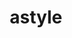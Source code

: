 ---
title: "astyle"
layout: cache
categories: [package, develop]
meta: {"versions": ["3.4.11"], "compilers": ["gcc@=10.2.1", "gcc@=7.5.0"], "oss": ["centos7", "ubuntu18.04"], "platforms": ["linux"], "targets": ["x86_64_v3"], "stacks": ["developer-tools", "developer-tools-manylinux2014", "root"], "num_specs": 11, "num_specs_by_stack": {"developer-tools-manylinux2014": 6, "root": 11, "developer-tools": 5}}
spec_details: [{"hash": "a4mnpfw46pb7hthec6muhjn7uzp52u5x", "compiler": "gcc@=10.2.1", "versions": ["3.4.11"], "os": "centos7", "platform": "linux", "target": "x86_64_v3", "variants": ["build_system=cmake", "build_type=Release", "generator=make", "~ipo"], "stacks": ["developer-tools-manylinux2014", "root"], "size": "-", "tarball": "https://binaries.spack.io/develop/build_cache/linux-centos7-x86_64_v3/gcc-10.2.1/astyle-3.4.11/linux-centos7-x86_64_v3-gcc-10.2.1-astyle-3.4.11-a4mnpfw46pb7hthec6muhjn7uzp52u5x.spack"}, {"hash": "ccgnwdj3gthemzs6jxookzakpwed5xfm", "compiler": "gcc@=10.2.1", "versions": ["3.4.11"], "os": "centos7", "platform": "linux", "target": "x86_64_v3", "variants": ["build_system=cmake", "build_type=Release", "generator=make", "~ipo"], "stacks": ["developer-tools-manylinux2014", "root"], "size": "-", "tarball": "https://binaries.spack.io/develop/build_cache/linux-centos7-x86_64_v3/gcc-10.2.1/astyle-3.4.11/linux-centos7-x86_64_v3-gcc-10.2.1-astyle-3.4.11-ccgnwdj3gthemzs6jxookzakpwed5xfm.spack"}, {"hash": "ht6ezoyyf5ge2mkvoe2f7iyylw73tzww", "compiler": "gcc@=10.2.1", "versions": ["3.4.11"], "os": "centos7", "platform": "linux", "target": "x86_64_v3", "variants": ["build_system=cmake", "build_type=Release", "generator=make", "~ipo"], "stacks": ["developer-tools-manylinux2014", "root"], "size": "-", "tarball": "https://binaries.spack.io/develop/build_cache/linux-centos7-x86_64_v3/gcc-10.2.1/astyle-3.4.11/linux-centos7-x86_64_v3-gcc-10.2.1-astyle-3.4.11-ht6ezoyyf5ge2mkvoe2f7iyylw73tzww.spack"}, {"hash": "vyygr7qhil6zcm6e6jhssk253kbdngdn", "compiler": "gcc@=10.2.1", "versions": ["3.4.11"], "os": "centos7", "platform": "linux", "target": "x86_64_v3", "variants": ["build_system=cmake", "build_type=Release", "generator=make", "~ipo"], "stacks": ["developer-tools-manylinux2014", "root"], "size": "-", "tarball": "https://binaries.spack.io/develop/build_cache/linux-centos7-x86_64_v3/gcc-10.2.1/astyle-3.4.11/linux-centos7-x86_64_v3-gcc-10.2.1-astyle-3.4.11-vyygr7qhil6zcm6e6jhssk253kbdngdn.spack"}, {"hash": "tsl5pljgla5qfspdgptpuxbahnjz7kjv", "compiler": "gcc@=10.2.1", "versions": ["3.4.11"], "os": "centos7", "platform": "linux", "target": "x86_64_v3", "variants": ["build_system=cmake", "build_type=Release", "generator=make", "~ipo"], "stacks": ["developer-tools-manylinux2014", "root"], "size": "-", "tarball": "https://binaries.spack.io/develop/build_cache/linux-centos7-x86_64_v3/gcc-10.2.1/astyle-3.4.11/linux-centos7-x86_64_v3-gcc-10.2.1-astyle-3.4.11-tsl5pljgla5qfspdgptpuxbahnjz7kjv.spack"}, {"hash": "xvonl4xxaihadvonwyrbmtncyxsyic55", "compiler": "gcc@=10.2.1", "versions": ["3.4.11"], "os": "centos7", "platform": "linux", "target": "x86_64_v3", "variants": ["build_system=cmake", "build_type=Release", "generator=make", "~ipo"], "stacks": ["developer-tools-manylinux2014", "root"], "size": "-", "tarball": "https://binaries.spack.io/develop/build_cache/linux-centos7-x86_64_v3/gcc-10.2.1/astyle-3.4.11/linux-centos7-x86_64_v3-gcc-10.2.1-astyle-3.4.11-xvonl4xxaihadvonwyrbmtncyxsyic55.spack"}, {"hash": "5sghwkgbgwayh4b5pnr7hku33uhodrbv", "compiler": "gcc@=7.5.0", "versions": ["3.4.11"], "os": "ubuntu18.04", "platform": "linux", "target": "x86_64_v3", "variants": ["build_system=cmake", "build_type=Release", "generator=make", "~ipo"], "stacks": ["developer-tools", "root"], "size": "-", "tarball": "https://binaries.spack.io/develop/build_cache/linux-ubuntu18.04-x86_64_v3/gcc-7.5.0/astyle-3.4.11/linux-ubuntu18.04-x86_64_v3-gcc-7.5.0-astyle-3.4.11-5sghwkgbgwayh4b5pnr7hku33uhodrbv.spack"}, {"hash": "kekinxzd6l5csli2afy4vko3hpwvrrfs", "compiler": "gcc@=7.5.0", "versions": ["3.4.11"], "os": "ubuntu18.04", "platform": "linux", "target": "x86_64_v3", "variants": ["build_system=cmake", "build_type=Release", "generator=make", "~ipo"], "stacks": ["developer-tools", "root"], "size": "-", "tarball": "https://binaries.spack.io/develop/build_cache/linux-ubuntu18.04-x86_64_v3/gcc-7.5.0/astyle-3.4.11/linux-ubuntu18.04-x86_64_v3-gcc-7.5.0-astyle-3.4.11-kekinxzd6l5csli2afy4vko3hpwvrrfs.spack"}, {"hash": "n2e7fselacyte63zjnlausx3wkrejh2u", "compiler": "gcc@=7.5.0", "versions": ["3.4.11"], "os": "ubuntu18.04", "platform": "linux", "target": "x86_64_v3", "variants": ["build_system=cmake", "build_type=Release", "generator=make", "~ipo"], "stacks": ["developer-tools", "root"], "size": "-", "tarball": "https://binaries.spack.io/develop/build_cache/linux-ubuntu18.04-x86_64_v3/gcc-7.5.0/astyle-3.4.11/linux-ubuntu18.04-x86_64_v3-gcc-7.5.0-astyle-3.4.11-n2e7fselacyte63zjnlausx3wkrejh2u.spack"}, {"hash": "dm2bvjrjrlcgazppomvnzndltpy5hcx4", "compiler": "gcc@=7.5.0", "versions": ["3.4.11"], "os": "ubuntu18.04", "platform": "linux", "target": "x86_64_v3", "variants": ["build_system=cmake", "build_type=Release", "generator=make", "~ipo"], "stacks": ["developer-tools", "root"], "size": "-", "tarball": "https://binaries.spack.io/develop/build_cache/linux-ubuntu18.04-x86_64_v3/gcc-7.5.0/astyle-3.4.11/linux-ubuntu18.04-x86_64_v3-gcc-7.5.0-astyle-3.4.11-dm2bvjrjrlcgazppomvnzndltpy5hcx4.spack"}, {"hash": "bv4rsdqe4qfo4iguuxdi6e77bepxpcrl", "compiler": "gcc@=7.5.0", "versions": ["3.4.11"], "os": "ubuntu18.04", "platform": "linux", "target": "x86_64_v3", "variants": ["build_system=cmake", "build_type=Release", "generator=make", "~ipo"], "stacks": ["developer-tools", "root"], "size": "-", "tarball": "https://binaries.spack.io/develop/build_cache/linux-ubuntu18.04-x86_64_v3/gcc-7.5.0/astyle-3.4.11/linux-ubuntu18.04-x86_64_v3-gcc-7.5.0-astyle-3.4.11-bv4rsdqe4qfo4iguuxdi6e77bepxpcrl.spack"}]
---